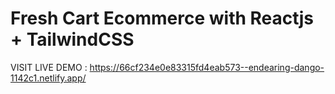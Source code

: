 # Fresh Cart Ecommerce with Reactjs + TailwindCSS    

 VISIT LIVE DEMO : https://66cf234e0e83315fd4eab573--endearing-dango-1142c1.netlify.app/


